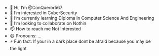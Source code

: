 - 👋 Hi, I’m @ConQueror567
- 👀 I’m interested in  CyberSecurity
- 🌱 I’m currently learning Diploma In Computer Science And Engineering
- 💞️ I’m looking to collaborate on Nothin
- 📫 How to reach me Not Interested
- 😄 Pronouns: ...
- ⚡ Fun fact: If your in a dark place dont be afraid because you may be the light 

<!---
ConQueror567/ConQueror567 is a ✨ special ✨ repository because its `README.md` (this file) appears on your GitHub profile.
You can click the Preview link to take a look at your changes.
--->
